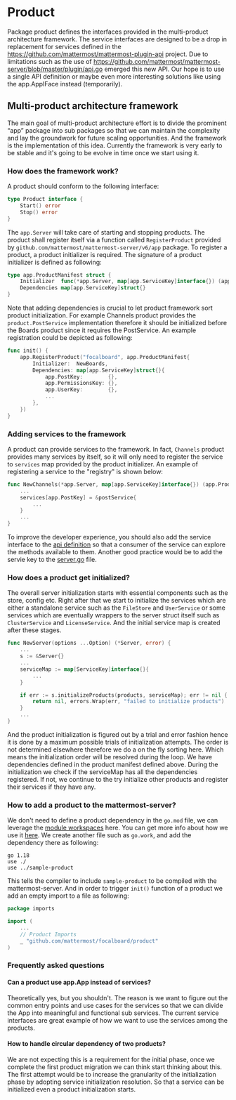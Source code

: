 # Product

Package product defines the interfaces provided in the multi-product architecture framework. The service interfaces are designed to be a drop in replacement for services defined in the https://github.com/mattermost/mattermost-plugin-api project. Due to limitations such as the use of https://github.com/mattermost/mattermost-server/blob/master/plugin/api.go emerged this new API. Our hope is to use a single API definition or maybe even more interesting solutions like using the app.AppIFace instead (temporarily).

## Multi-product architecture framework

The main goal of multi-product architecture effort is to divide the prominent “app” package into sub packages so that we can maintain the complexity and lay the groundwork for future scaling opportunities. And the framework is the implementation of this idea. Currently the framework is very early to be stable and it's going to be evolve in time once we start using it.

### How does the framework work?

A product should conform to the following interface:

```Go
type Product interface {
	Start() error
	Stop() error
}
```

The `app.Server` will take care of starting and stopping products. The product shall register itself via a function called `RegisterProduct` provided by `github.com/mattermost/mattermost-server/v6/app` package. To register a product,
a product initializer is required. The signature of a product initializer is defined as following:

```Go
type app.ProductManifest struct {
	Initializer  func(*app.Server, map[app.ServiceKey]interface{}) (app.Product, error)
	Dependencies map[app.ServiceKey]struct{}
}
```

Note that adding dependencies is crucial to let product framework sort product initialization. For example Channels product provides the `product.PostService` implementation therefore it should be initialized before the Boards product since it requires the PostService. An example registration could be depicted as following:

```Go
func init() {
	app.RegisterProduct("focalboard", app.ProductManifest{
		Initializer:  NewBoards,
		Dependencies: map[app.ServiceKey]struct{}{
            app.PostKey:        {},
			app.PermissionsKey: {},
			app.UserKey:        {},
			...
        },
	})
}
```

### Adding services to the framework

A product can provide services to the framework. In fact, `Channels` product provides many services by itself, so it will only need to register the service to `services` map provided by the product initializer. An example of registering a service to the "registry" is shown below:

```Go
func NewChannels(*app.Server, map[app.ServiceKey]interface{}) (app.Product, error){
	...
	services[app.PostKey] = &postService{
		...
	}
	...
}
```

To improve the developer experience, you should also add the service interface to the [api definition](api.go) so that a consumer of the service can explore the methods available to them. Another good practice would be to add the servie key to the [server.go](../app/server.go) file.

### How does a product get initialized?

The overall server initialization starts with essential components such as the store, config etc. Right after that we start to initialize the services which are either a standalone service such as the `FileStore` and `UserService` or some services which are eventually wrappers to the server struct itself such as `ClusterService` and `LicenseService`. And the initial service map is created after these stages.

```Go
func NewServer(options ...Option) (*Server, error) {
	...
	s := &Server{}
	...
	serviceMap := map[ServiceKey]interface{}{
		...
	}

	if err := s.initializeProducts(products, serviceMap); err != nil {
		return nil, errors.Wrap(err, "failed to initialize products")
	}
	...
}
```

And the product initialization is figured out by a trial and error fashion hence it is done by a maximum possible trials of initialization attempts. The order is not determined elsewhere therefore we do a on the fly sorting here. Which means the initialization order will be resolved during the loop.  We have dependencies defined in the product manifest defined above. During the initialization we check if the serviceMap has all the dependencies registered. If not, we continue to the try initialize other products and register their services if they have any.

### How to add a product to the mattermost-server?

We don't need to define a product dependency in the `go.mod` file, we can leverage the [module workspaces](https://go.dev/ref/mod#workspaces) here.  You can get more info about how we use it [here](https://docs.google.com/document/d/1Uwg_dTSNR9mx9ZDx-7osjlD4n3w13cnG6Kpz3ZGXzsM). We create another file such as `go.work`, and add the dependency there as following:

```
go 1.18
use ./
use ../sample-product
```

This tells the compiler to include `sample-product` to be compiled with the mattermost-server. And in order to trigger `init()` function of a product we add an empty import to a file as following:

```Go
package imports

import (
	...
	// Product Imports
	_ "github.com/mattermost/focalboard/product"
)
```

### Frequently asked questions

#### Can a product use app.App instead of services?

Theoretically yes, but you shouldn't. The reason is we want to figure out the common entry points and use cases for the services so that we can divide the App into meaningful and functional sub services. The current service interfaces are great example of how we want to use the services among the products.

#### How to handle circular dependency of two products?

We are not expecting this is a requirement for the initial phase, once we complete the first product migration we can think start thinking about this. The first attempt would be to increase the granularity of the initialization phase by adopting service initialization resolution. So that a service can be initialized even a product initialization starts.
